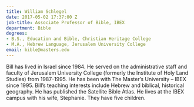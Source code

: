 ```yaml
---
title: William Schlegel
date: 2017-05-02 17:37:00 Z
job-title: Associate Professor of Bible, IBEX
department: Bible
degrees:
- B.S., Education and Bible, Christian Heritage College
- M.A., Hebrew Language, Jerusalem University College
email: bible@masters.edu
---
```


Bill has lived in Israel since 1984. He served on the administrative staff and faculty of Jerusalem University College (formerly the Institute of Holy Land Studies) from 1987-1995. He has been with The Master’s University – IBEX since 1995. Bill’s teaching interests include Hebrew and biblical, historical geography.  He has published the Satellite Bible Atlas. He lives at the IBEX campus with his wife, Stephanie.  They have five children.